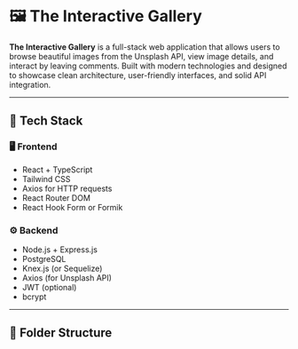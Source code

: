 # 🖼️ The Interactive Gallery

**The Interactive Gallery** is a full-stack web application that allows users to browse beautiful images from the Unsplash API, view image details, and interact by leaving comments. Built with modern technologies and designed to showcase clean architecture, user-friendly interfaces, and solid API integration.

---

## 🧰 Tech Stack

### 🖥 Frontend
- React + TypeScript
- Tailwind CSS
- Axios for HTTP requests
- React Router DOM
- React Hook Form or Formik

### ⚙️ Backend
- Node.js + Express.js
- PostgreSQL
- Knex.js (or Sequelize)
- Axios (for Unsplash API)
- JWT (optional)
- bcrypt

---

## 📁 Folder Structure

